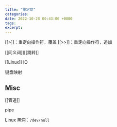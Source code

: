 ```yaml
---
title: "重定向"
categories: 
date: 2022-10-28 00:43:06 +0800
tags: 
excerpt: 
---
```




[[>]]：重定向操作符，覆盖
[[>>]]：重定向操作符，追加


[[同义词]][[跳转]]

[[Linux]] IO

键盘映射






## Misc


[[管道]]

pipe

Linux 黑洞：`/dev/null`



